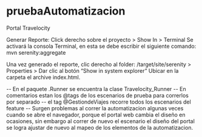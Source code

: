 # pruebaAutomatizacion
Portal Travelocity

Generar Reporte:
Click derecho sobre el proyecto > Show In > Terminal
Se activará la consola Terminal, en esta se debe escribir el siguiente comando: mvn serenity:aggregate

Una vez generado el reporte, clic derecho al folder:
/target/site/serenity > Properties > Dar clic al botón “Show in system explorer”
Ubicar en la carpeta el archive index.html.

-- En el paquete .Runner se encuentra la clase Travelocity_Runner
-- En comentarios estan los @tags de los escenarios de prueba para correrlos por separado
-- el tag @GestiondeViajes recorre todos los escenarios del feature
-- Surgen problemas al correr la automatizacion algunas veces cuando se abre el navegador, porque el portal web cambia el diseño en ocasiones,
   sin embargo al correr de nuevo el escenario el diseño del portal se logra ajustar de nuevo al mapeo de los elementos de la automatizacion.

